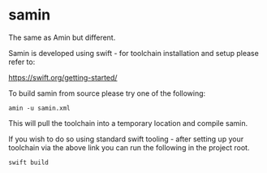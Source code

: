# samin

The same as Amin but different.

Samin is developed using swift - for toolchain installation and setup please refer to: 

https://swift.org/getting-started/

To build samin from source please try one of the following:

`amin -u samin.xml`

This will pull the toolchain into a temporary location and compile samin.

If you wish to do so using standard swift tooling - after setting up your toolchain via the above link you can run the following in the project root. 

`swift build`





